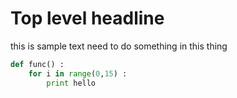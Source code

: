 # Top level headline

this is sample text need to do something in this thing

```python
def func() :
    for i in range(0,15) :
        print hello

```